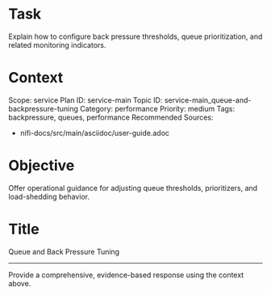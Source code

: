 # Task
Explain how to configure back pressure thresholds, queue prioritization, and related monitoring indicators.

# Context
Scope: service
Plan ID: service-main
Topic ID: service-main_queue-and-backpressure-tuning
Category: performance
Priority: medium
Tags: backpressure, queues, performance
Recommended Sources:
- nifi-docs/src/main/asciidoc/user-guide.adoc

# Objective
Offer operational guidance for adjusting queue thresholds, prioritizers, and load-shedding behavior.

# Title
Queue and Back Pressure Tuning

---

Provide a comprehensive, evidence-based response using the context above.
